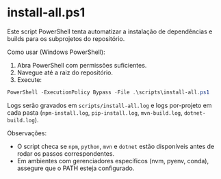 # install-all.ps1

Este script PowerShell tenta automatizar a instalação de dependências e builds para os subprojetos do repositório.

Como usar (Windows PowerShell):

1. Abra PowerShell com permissões suficientes.
2. Navegue até a raiz do repositório.
3. Execute:

```powershell
PowerShell -ExecutionPolicy Bypass -File .\scripts\install-all.ps1
```

Logs serão gravados em `scripts/install-all.log` e logs por-projeto em cada pasta (`npm-install.log`, `pip-install.log`, `mvn-build.log`, `dotnet-build.log`).

Observações:
- O script checa se `npm`, `python`, `mvn` e `dotnet` estão disponíveis antes de rodar os passos correspondentes.
- Em ambientes com gerenciadores específicos (nvm, pyenv, conda), assegure que o PATH esteja configurado.
